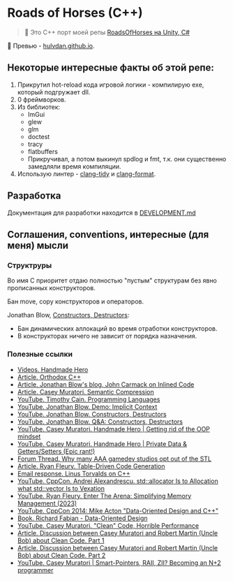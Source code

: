 # Roads of Horses (C++)

> 📝 Это C++ порт моей репы [RoadsOfHorses на Unity, C#](https://github.com/Hulvdan/RoadsOfHorses)

🎨 Превью - [hulvdan.github.io](https://hulvdan.github.io/).

## Некоторые интересные факты об этой репе:

1. Прикрутил hot-reload кода игровой логики - компилирую exe, который подгружает dll.
2. 0 фреймворков.
3. Из библиотек:
    - ImGui
    - glew
    - glm
    - doctest
    - tracy
    - flatbuffers
    - Прикручивал, а потом выкинул spdlog и fmt, т.к. они существенно замедляли время компиляции.
4. Использую линтер - [clang-tidy](https://clang.llvm.org/extra/clang-tidy/) и [clang-format](https://clang.llvm.org/docs/ClangFormat.html).

## Разработка

Документация для разработки находится в [DEVELOPMENT.md](./DEVELOPMENT.md)

## Соглашения, conventions, интересные (для меня) мысли

### Структруры

Во имя C приоритет отдаю полностью "пустым" структурам без явно прописанных конструкторов.

Бан move, copy конструкторов и операторов.

Jonathan Blow, [Constructors, Destructors](https://www.youtube.com/watch?v=8C6zuDDGU2w):
- Бан динамических аллокаций во время отработки конструкторов.
- В конструкторах ничего не зависит от порядка назначения.

### Полезные ссылки

- [Videos. Handmade Hero](https://handmadehero.org/)
- [Article. Orthodox C++](https://gist.github.com/bkaradzic/2e39896bc7d8c34e042b)
- [Article. Jonathan Blow's blog, John Carmack on Inlined Code](http://number-none.com/blow/blog/programming/2014/09/26/carmack-on-inlined-code.html)
- [Article. Casey Muratori. Semantic Compression](https://caseymuratori.com/blog_0015)
- [YouTube. Timothy Cain. Programming Languages](https://www.youtube.com/watch?v=wTjm-e0eZ8E)
- [YouTube. Jonathan Blow. Demo: Implicit Context](https://www.youtube.com/watch?v=ciGQCP6HgqI&list=PLmV5I2fxaiCKfxMBrNsU1kgKJXD3PkyxO&index=16)
- [YouTube. Jonathan Blow. Constructors, Destructors](https://youtu.be/8C6zuDDGU2w?si=OGRfXkEhbdGNHj3J)
- [YouTube. Jonathan Blow. Q&A: Constructors, Destructors](https://youtu.be/wfG2mCPzIA4?si=lSGcsKcshtv-bOg5)
- [YouTube. Casey Muratori. Handmade Hero | Getting rid of the OOP mindset](https://youtu.be/GKYCA3UsmrU?si=5aWiWEaT06OcTPxg)
- [YouTube. Casey Muratori. Handmade Hero | Private Data & Getters/Setters (Epic rant!)](https://youtu.be/_xLgr6Ng4qQ?si=aCAFzwsmz5F_SNMp)
- [Forum Thread. Why many AAA gamedev studios opt out of the STL](https://web.archive.org/web/20220227163717/https://threadreaderapp.com/thread/1497768472184430600.html)
- [Article. Ryan Fleury. Table-Driven Code Generation](https://www.rfleury.com/p/table-driven-code-generation)
- [Email response. Linus Torvalds on C++](https://harmful.cat-v.org/software/c++/linus)
- [YouTube. CppCon. Andrei Alexandrescu. std::allocator Is to Allocation what std::vector Is to Vexation](https://www.youtube.com/watch?v=LIb3L4vKZ7U)
- [YouTube. Ryan Fleury. Enter The Arena: Simplifying Memory Management (2023)](https://www.youtube.com/watch?v=TZ5a3gCCZYo)
- [YouTube. CppCon 2014: Mike Acton "Data-Oriented Design and C++"](https://youtu.be/rX0ItVEVjHc?si=iPMMxjQkQEcCm-q4)
- [Book. Richard Fabian - Data-Oriented Design](https://www.dataorienteddesign.com/dodbook/)
- [YouTube. Casey Muratori. "Clean" Code, Horrible Performance](https://www.youtube.com/watch?v=tD5NrevFtbU)
- [Article. Discussion between Casey Muratori and Robert Martin (Uncle Bob) about Clean Code. Part 1](https://github.com/unclebob/cmuratori-discussion/blob/main/cleancodeqa.md)
- [Article. Discussion between Casey Muratori and Robert Martin (Uncle Bob) about Clean Code. Part 2](https://github.com/unclebob/cmuratori-discussion/blob/main/cleancodeqa-2.md)
- [YouTube. Casey Muratori | Smart-Pointers, RAII, ZII? Becoming an N+2 programmer](https://www.youtube.com/watch?v=xt1KNDmOYqA)
